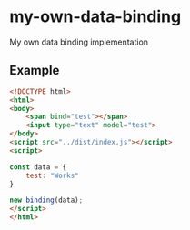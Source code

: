 # my-own-data-binding

My own data binding implementation

## Example

```html
<!DOCTYPE html>
<html>
<body>
    <span bind="test"></span>
    <input type="text" model="test">
</body>
<script src="../dist/index.js"></script>
<script>

const data = {
    test: "Works"
}

new binding(data);
</script>
</html>
```

